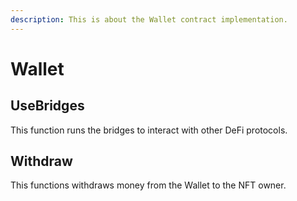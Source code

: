 ```yaml
---
description: This is about the Wallet contract implementation.
---
```


# Wallet

## UseBridges

This function runs the bridges to interact with other DeFi protocols.



## Withdraw

This functions withdraws money from the Wallet to the NFT owner.



